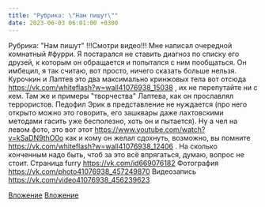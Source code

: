 ```yaml
---
title: "Рубрика: \"Нам пишут\""
date: 2023-06-03 06:01:00 +0300
---
```


Рубрика: "Нам пишут"
!!!Смотри видео!!!
Мне написал очередной комнатный #фурри.
Я постарался не ставить диагноз по списку его друзей, к которым он обращается и попытался с ним пообщаться.
Он имбецил, я так считаю, вот просто, ничего сказать больше нельзя.
Курочкин и Лаптев это два максимально кринжовых тела вот отсюда https://vk.com/whiteflash?w=wall41076938_15038 , их не перепутайте ни с кем. Там же и примеры "творчества" Лаптева, как он прославлял террористов. Педофил Эрик в представление не нуждается (про него открыто можно это говорить, его зашквары даже лахтовскими методами гасить уже бесполезно, хоть он и пытается). Ну а чел на левом фото, это вот этот https://www.youtube.com/watch?v=kSaDN9thO0o как и кому он желал сдохнуть, возможно, вы помните https://vk.com/whiteflash?w=wall41076938_12406 .
На сколько конченным надо быть, чтоб за это всё впрягаться, думаю, вопрос не стоит.
Страница furry https://vk.com/id669076182
Фотография
https://vk.com/photo41076938_457249870
Видеозапись
https://vk.com/video41076938_456239623

[Вложение](https://vk.com/photo41076938_457249870)
[Вложение](https://vk.com/video41076938_456239623)
